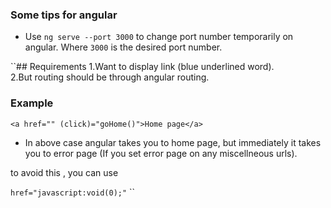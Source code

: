 ### Some tips for angular
- Use `ng serve --port 3000` to change port number temporarily on angular. Where `3000` is the desired port number.

``## Requirements
1.Want to display link (blue underlined word).  
2.But routing should be through angular routing.  

### Example
`<a href="" (click)="goHome()">Home page</a>`  

- In above case angular takes you to home page, but immediately it takes you to error page (If you set error page on any miscellneous urls).  

to avoid this , you can use  

`href="javascript:void(0);"`  ``
